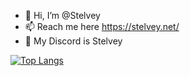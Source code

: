 - 👋 Hi, I’m @Stelvey
- 📫 Reach me here https://stelvey.net/
- 💬 My Discord is Stelvey

[![Top Langs](https://github-readme-stats.vercel.app/api/top-langs/?username=Stelvey&layout=compact&theme=dracula)](https://github.com/Stelvey)
